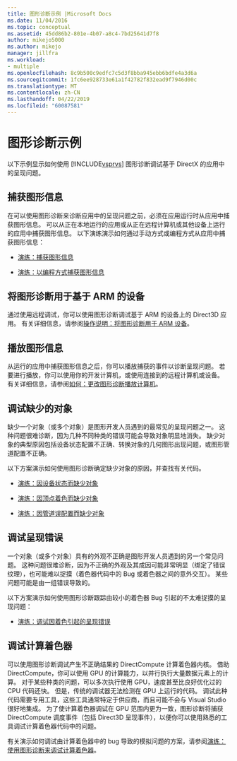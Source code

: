 ```yaml
---
title: 图形诊断示例 |Microsoft Docs
ms.date: 11/04/2016
ms.topic: conceptual
ms.assetid: 45dd86b2-801e-4b07-a8c4-7bd25641d7f8
author: mikejo5000
ms.author: mikejo
manager: jillfra
ms.workload:
- multiple
ms.openlocfilehash: 8c9b500c9edfc7c5d3f8bba945ebb6bdfe4a3d6a
ms.sourcegitcommit: 1fc6ee928733e61a1f42782f832ead9f7946d00c
ms.translationtype: MT
ms.contentlocale: zh-CN
ms.lasthandoff: 04/22/2019
ms.locfileid: "60087581"
---
```

# <a name="graphics-diagnostics-examples"></a>图形诊断示例
以下示例显示如何使用 [!INCLUDE[vsprvs](../../code-quality/includes/vsprvs_md.md)] 图形诊断调试基于 DirectX 的应用中的呈现问题。

## <a name="capturing-graphics-information"></a>捕获图形信息
 在可以使用图形诊断来诊断应用中的呈现问题之前，必须在应用运行时从应用中捕获图形信息。 可以从正在本地运行的应用或从正在远程计算机或其他设备上运行的应用中捕获图形信息。 以下演练演示如何通过手动方式或编程方式从应用中捕获图形信息：

- [演练：捕获图形信息](walkthrough-capturing-graphics-information.md)

- [演练：以编程方式捕获图形信息](walkthrough-capturing-graphics-information-programmatically.md)

## <a name="use-graphics-diagnostics-with-an-arm-based-device"></a>将图形诊断用于基于 ARM 的设备
 通过使用远程调试，你可以使用图形诊断调试基于 ARM 的设备上的 Direct3D 应用。 有关详细信息，请参阅[操作说明：将图形诊断用于 ARM 设备](/visualstudio/debugger/graphics/graphics-diagnostics-examples)。

## <a name="playing-back-graphics-information"></a>播放图形信息
 从运行的应用中捕获图形信息之后，你可以播放捕获的事件以诊断呈现问题。 若要进行播放，你可以使用你的开发计算机，或使用连接到的远程计算机或设备。 有关详细信息，请参阅[如何：更改图形诊断播放计算机](how-to-change-the-graphics-diagnostics-playback-machine.md)。

## <a name="debugging-missing-objects"></a>调试缺少的对象
 缺少一个对象（或多个对象）是图形开发人员遇到的最常见的呈现问题之一。 这种问题很难诊断，因为几种不同种类的错误可能会导致对象明显地消失。 缺少对象的典型原因包括设备状态配置不正确、转换对象的几何图形出现问题，或图形管道配置不正确。

 以下方案演示如何使用图形诊断确定缺少对象的原因，并查找有关代码。

- [演练：因设备状态而缺少对象](walkthrough-missing-objects-due-to-device-state.md)

- [演练：因顶点着色而缺少对象](walkthrough-missing-objects-due-to-vertex-shading.md)

- [演练：因管道误配置而缺少对象](walkthrough-missing-objects-due-to-misconfigured-pipeline.md)

## <a name="debugging-rendering-errors"></a>调试呈现错误
 一个对象（或多个对象）具有的外观不正确是图形开发人员遇到的另一个常见问题。 这种问题很难诊断，因为不正确的外观及其成因可能非常明显（绑定了错误纹理），也可能难以捉摸（着色器代码中的 Bug 或着色器之间的意外交互）。 某些问题可能是由一组错误导致的。

 以下方案演示如何使用图形诊断跟踪由较小的着色器 Bug 引起的不太难捉摸的呈现问题：

- [演练：调试因着色引起的呈现错误](walkthrough-debugging-rendering-errors-due-to-shading.md)

## <a name="debugging-compute-shaders"></a>调试计算着色器
 可以使用图形诊断调试产生不正确结果的 DirectCompute 计算着色器内核。 借助 DirectCompute，你可以使用 GPU 的计算能力，以并行执行大量数据元素上的计算。 对于某些种类的问题，可以多次执行使用 GPU，速度甚至比良好优化过的 CPU 代码还快。 但是，传统的调试器无法检测在 GPU 上运行的代码。 调试此种代码需要专用工具，这些工具通常特定于供应商，而且可能不会与 Visual Studio 很好地集成。 为了使计算着色器调试在 GPU 范围内更为一致，图形诊断将捕获 DirectCompute 调度事件（包括 Direct3D 呈现事件），以便你可以使用熟悉的工具调试计算着色器代码中的问题。

 有关演示如何调试由计算着色器中的 bug 导致的模拟问题的方案，请参阅[演练：使用图形诊断来调试计算着色器](walkthrough-using-graphics-diagnostics-to-debug-a-compute-shader.md)。